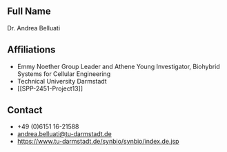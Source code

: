 ## Full Name
Dr. Andrea Belluati

## Affiliations
- Emmy Noether Group Leader and Athene Young Investigator, Biohybrid Systems for Cellular Engineering
- Technical University Darmstadt
- [[SPP-2451-Project13]]
## Contact
- +49 (0)6151 16-21588
- andrea.belluati@tu-darmstadt.de
- https://www.tu-darmstadt.de/synbio/synbio/index.de.jsp

